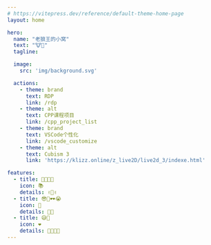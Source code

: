 ```yaml
---
# https://vitepress.dev/reference/default-theme-home-page
layout: home

hero:
  name: "老狼王的小窝"
  text: "🐮👿"
  tagline: 

  image:
    src: 'img/background.svg'

  actions:
    - theme: brand
      text: RDP
      link: /rdp
    - theme: alt
      text: CPP课程项目
      link: /cpp_project_list
    - theme: brand
      text: VSCode个性化
      link: /vscode_customize
    - theme: alt
      text: Cubism 3
      link: 'https://klizz.online/z_live2D/live2d_3/indexe.html'

features:
  - title: 🤡👉🏻🤡
    icon: 📚️
    details: ✌️🥵✌️
  - title: 😎🤏🕶😭
    icon: 🏺
    details: 🐂🐸
  - title: 😅🙏
    icon: ❤
    details: 🛁😤🐑🐑
---
```




